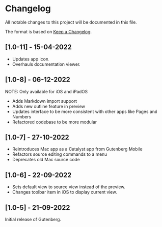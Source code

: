 # Changelog
All notable changes to this project will be documented in this file.

The format is based on [Keep a Changelog](https://keepachangelog.com/en/1.0.0/).

## [1.0-11] - 15-04-2022
- Updates app icon.
- Overhauls documentation viewer.

## [1.0-8] - 06-12-2022
NOTE: Only available for iOS and iPadOS
- Adds Markdown import support
- Adds new outline feature in preview
- Updates interface to be more consistent with other apps like Pages and Numbers
- Refactored codebase to be more modular

## [1.0-7] - 27-10-2022
- Reintroduces Mac app as a Catalyst app from Gutenberg Mobile
- Refactors source editing commands to a menu
- Deprecates old Mac source code

## [1.0-6] - 22-09-2022
- Sets default view to source view instead of the preview.
- Changes toolbar item in iOS to display current view.

## [1.0-5] - 21-09-2022
Initial release of Gutenberg.
